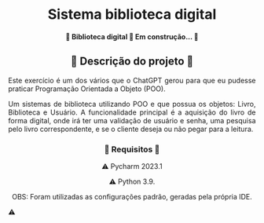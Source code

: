 <h1 align="center"> Sistema biblioteca digital </h1>

<h4 align="center"> 
	🚧  Biblioteca digital 🚀 Em construção...  🚧
</h4>

<h2 align="center"> 🏁 Descrição do projeto 🏁 </h2>
<p align="justify"> Este exercício é um dos vários que o ChatGPT gerou para que eu pudesse praticar Programação 
Orientada a Objeto (POO). </p>

<p align="justify"> Um sistemas de biblioteca utilizando POO e que possua os objetos: Livro, Biblioteca e Usuário. 
A funcionalidade principal é a aquisição do livro de forma digital, onde irá ter uma validação
de usuário e senha, uma pesquisa pelo livro correspondente, e se o cliente deseja ou não pegar 
para a leitura. </p>


<h3 align="center"> 🚨 Requisitos 🚨 </h3>
<p align="center">⚠️ Pycharm 2023.1 </p>

<p align="center">⚠️ Python 3.9. </p>

<p align="center"> OBS: Foram utilizadas as configurações padrão, geradas pela própria IDE. </p>⚠